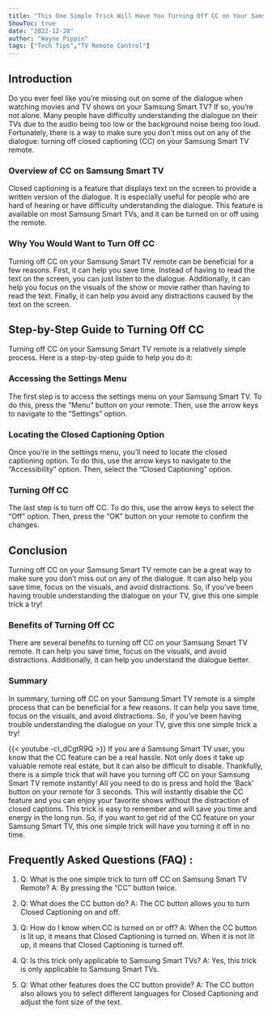 ```yaml
---
title: "This One Simple Trick Will Have You Turning Off CC on Your Samsung Smart TV Remote Instantly!"
ShowToc: true 
date: "2022-12-20"
author: "Wayne Pippin" 
tags: ["Tech Tips","TV Remote Control"]
---
```

## Introduction

Do you ever feel like you’re missing out on some of the dialogue when watching movies and TV shows on your Samsung Smart TV? If so, you’re not alone. Many people have difficulty understanding the dialogue on their TVs due to the audio being too low or the background noise being too loud. Fortunately, there is a way to make sure you don’t miss out on any of the dialogue: turning off closed captioning (CC) on your Samsung Smart TV remote.

### Overview of CC on Samsung Smart TV

Closed captioning is a feature that displays text on the screen to provide a written version of the dialogue. It is especially useful for people who are hard of hearing or have difficulty understanding the dialogue. This feature is available on most Samsung Smart TVs, and it can be turned on or off using the remote.

### Why You Would Want to Turn Off CC

Turning off CC on your Samsung Smart TV remote can be beneficial for a few reasons. First, it can help you save time. Instead of having to read the text on the screen, you can just listen to the dialogue. Additionally, it can help you focus on the visuals of the show or movie rather than having to read the text. Finally, it can help you avoid any distractions caused by the text on the screen.

## Step-by-Step Guide to Turning Off CC

Turning off CC on your Samsung Smart TV remote is a relatively simple process. Here is a step-by-step guide to help you do it:

### Accessing the Settings Menu

The first step is to access the settings menu on your Samsung Smart TV. To do this, press the “Menu” button on your remote. Then, use the arrow keys to navigate to the “Settings” option.

### Locating the Closed Captioning Option

Once you’re in the settings menu, you’ll need to locate the closed captioning option. To do this, use the arrow keys to navigate to the “Accessibility” option. Then, select the “Closed Captioning” option.

### Turning Off CC

The last step is to turn off CC. To do this, use the arrow keys to select the “Off” option. Then, press the “OK” button on your remote to confirm the changes.

## Conclusion

Turning off CC on your Samsung Smart TV remote can be a great way to make sure you don’t miss out on any of the dialogue. It can also help you save time, focus on the visuals, and avoid distractions. So, if you’ve been having trouble understanding the dialogue on your TV, give this one simple trick a try!

### Benefits of Turning Off CC

There are several benefits to turning off CC on your Samsung Smart TV remote. It can help you save time, focus on the visuals, and avoid distractions. Additionally, it can help you understand the dialogue better.

### Summary

In summary, turning off CC on your Samsung Smart TV remote is a simple process that can be beneficial for a few reasons. It can help you save time, focus on the visuals, and avoid distractions. So, if you’ve been having trouble understanding the dialogue on your TV, give this one simple trick a try!

{{< youtube -cl_dCgtR9Q >}} 
If you are a Samsung Smart TV user, you know that the CC feature can be a real hassle. Not only does it take up valuable remote real estate, but it can also be difficult to disable. Thankfully, there is a simple trick that will have you turning off CC on your Samsung Smart TV remote instantly! All you need to do is press and hold the ‘Back’ button on your remote for 3 seconds. This will instantly disable the CC feature and you can enjoy your favorite shows without the distraction of closed captions. This trick is easy to remember and will save you time and energy in the long run. So, if you want to get rid of the CC feature on your Samsung Smart TV, this one simple trick will have you turning it off in no time.

## Frequently Asked Questions (FAQ) :
1. Q: What is the one simple trick to turn off CC on Samsung Smart TV Remote?
A: By pressing the “CC” button twice.

2. Q: What does the CC button do?
A: The CC button allows you to turn Closed Captioning on and off.

3. Q: How do I know when CC is turned on or off?
A: When the CC button is lit up, it means that Closed Captioning is turned on. When it is not lit up, it means that Closed Captioning is turned off.

4. Q: Is this trick only applicable to Samsung Smart TVs?
A: Yes, this trick is only applicable to Samsung Smart TVs.

5. Q: What other features does the CC button provide?
A: The CC button also allows you to select different languages for Closed Captioning and adjust the font size of the text.



